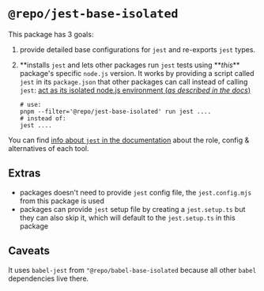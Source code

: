 # `@repo/jest-base-isolated`

This package has 3 goals:

1. provide detailed base configurations for `jest` and re-exports `jest` types.
2. **installs `jest` and lets other packages run `jest` tests using **_this_\*\*
   package's specific `node.js` version. It works by providing a script called
   `jest` in its `package.json` that other packages can call instead of calling
   `jest`:
   [act as its isolated node.js environment (_as described in the docs_)](../../../docs/monorepo.md#but-how-multiple-nodejs)

   ```shell
   # use:
   pnpm --filter='@repo/jest-base-isolated' run jest ....
   # instead of:
   jest ....
   ```

You can find
[info about `jest` in the documentation](../../../docs/tools-details.md#jest-config)
about the role, config & alternatives of each tool.

## Extras

- packages doesn't need to provide `jest` config file, the `jest.config.mjs`
  from this package is used
- packages can provide `jest` setup file by creating a `jest.setup.ts` but they
  can also skip it, which will default to the `jest.setup.ts` in this package

## Caveats

It uses `babel-jest` from `"@repo/babel-base-isolated` because all other `babel`
dependencies live there.
